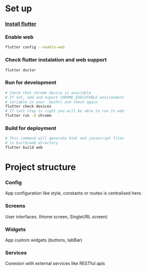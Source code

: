 # Set up
### [Install flutter](https://flutter.dev/docs/get-started/install)
### Enable web
``` bash
flutter config --enable-web
```
### Check flutter instalation and web support
``` bash
flutter doctor
```
### Run for development
```bash
# Check that chrome device is available
# If not, add and export CHROME_EXECUTABLE environment 
# variable in your .bashrc and check again
flutter check devices  
# If last step is right you will be able to run in web
flutter run -d chrome
```
### Build for deployment
```bash
# This command will generate html and javascript files
# in build/web directory
flutter build web
```
# Project structure

### Config
App configuration like style, constants or routes
is centralised here.
### Screens
User interfaces. (Home screen, SingleURL screen)
### Widgets
App custom widgets (buttons, tabBar)
### Services
Conexion with external services like RESTful apis